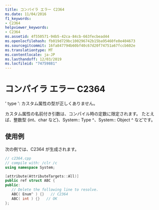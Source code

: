 ```yaml
---
title: コンパイラ エラー C2364
ms.date: 11/04/2016
f1_keywords:
- C2364
helpviewer_keywords:
- C2364
ms.assetid: 4f550571-94b5-42ca-84cb-663fecbead44
ms.openlocfilehash: fb019d729bc100296742b15ba95460fe0e404673
ms.sourcegitcommit: 16fa847794b60bf40c67d20f74751a67fccb602e
ms.translationtype: MT
ms.contentlocale: ja-JP
ms.lasthandoff: 12/03/2019
ms.locfileid: "74759881"
---
```

# <a name="compiler-error-c2364"></a>コンパイラ エラー C2364

' type ': カスタム属性の型が正しくありません。

カスタム属性の名前付き引数は、コンパイル時の定数に限定されます。 たとえば、整数型 (int、char など)、System:: Type ^、System:: Object ^ などです。

## <a name="example"></a>使用例

次の例では、C2364 が生成されます。

```cpp
// c2364.cpp
// compile with: /clr /c
using namespace System;

[attribute(AttributeTargets::All)]
public ref struct ABC {
public:
   // Delete the following line to resolve.
   ABC( Enum^ ) {}   // C2364
   ABC( int ) {}   // OK
};
```
